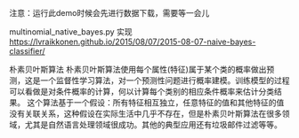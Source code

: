 注意：运行此demo时候会先进行数据下载，需要等一会儿

multinomial_native_bayes.py 实现
https://lvraikkonen.github.io/2015/08/07/2015-08-07-naive-bayes-classifier/

朴素贝叶斯算法
朴素贝叶斯算法使用每个属性(特征)属于某个类的概率做出预测，这是一个监督性学习算法，对一个预测性问题进行概率建模。训练模型的过程可以看做是对条件概率的计算，何以计算每个类别的相应条件概率来估计分类结果。 这个算法基于一个假设：所有特征相互独立，任意特征的值和其他特征的值没有关联关系，这种假设在实际生活中几乎不存在，但是朴素贝叶斯算法在很多领域，尤其是自然语言处理领域很成功。其他的典型应用还有垃圾邮件过滤等等。